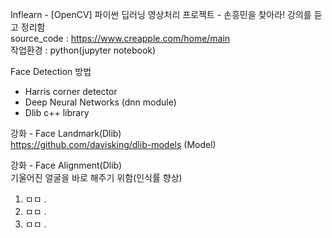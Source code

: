 Inflearn - [OpenCV] 파이썬 딥러닝 영상처리 프로젝트 - 손흥민을 찾아라! 강의를 듣고 정리함   
source_code : https://www.creapple.com/home/main   
작업환경 : python(jupyter notebook)   

Face Detection 방법
- Harris corner detector
- Deep Neural Networks (dnn module)
- Dlib c++ library

강화 - Face Landmark(Dlib)         
https://github.com/davisking/dlib-models (Model)      

강화 - Face Alignment(Dlib)     
기울어진 얼굴을 바로 해주기 위함(인식률 향상)   
1) ㅁㅁ .       
2) ㅁㅁ .      
3) ㅁㅁ .     
